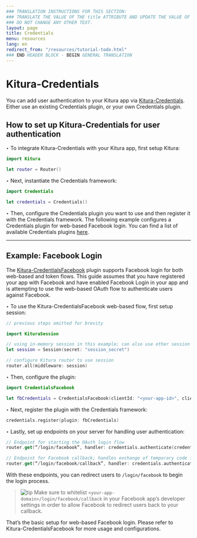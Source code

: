```yaml
---
### TRANSLATION INSTRUCTIONS FOR THIS SECTION:
### TRANSLATE THE VALUE OF THE title ATTRIBUTE AND UPDATE THE VALUE OF THE lang ATTRIBUTE.
### DO NOT CHANGE ANY OTHER TEXT.
layout: page
title: Credentials
menu: resources
lang: en
redirect_from: "/resources/tutorial-todo.html"
### END HEADER BLOCK - BEGIN GENERAL TRANSLATION
---
```


<div class="titleBlock">
	<h1>Kitura-Credentials</h1>
	<p>You can add user authentication to your Kitura app via <a href="https://github.com/IBM-Swift/Kitura-Credentials">Kitura-Credentials</a>.<br>Either use an existing Credentials plugin, or your own Credentials plugin.</p>
</div>

## How to set up Kitura-Credentials for user authentication

<span class="arrow">&#8227;</span> To integrate Kitura-Credentials with your Kitura app, first setup Kitura:

```swift
import Kitura

let router = Router()
```

<span class="arrow">&#8227;</span> Next, instantiate the Credentials framework:

```swift
import Credentials

let credentials = Credentials()
```

<span class="arrow">&#8227;</span> Then, configure the Credentials plugin you want to use and then register it with the Credentials framework. The following example configures a Credentials plugin for web-based Facebook login. You can find a list of available Credentials plugins [here](https://github.com/IBM-Swift/Kitura-Credentials#list-of-plugins).

---

## Example: Facebook Login
The [Kitura-CredentialsFacebook](https://github.com/IBM-Swift/Kitura-CredentialsFacebook) plugin supports Facebook login for both web-based and token flows. This guide assumes that you have registered your app with Facebook and have enabled Facebook Login in your app and is attempting to use the web-based OAuth flow to authenticate users against Facebook.

<span class="arrow">&#8227;</span> To use the Kitura-CredentialsFacebook web-based flow, first setup session:

```swift
// previous steps omitted for brevity

import KituraSession

// using in-memory session in this example; can also use other session stores
let session = Session(secret: "session_secret")

// configure Kitura router to use session
router.all(middleware: session)
```

<span class="arrow">&#8227;</span> Then, configure the plugin:

```swift
import CredentialsFacebook

let fbCredentials = CredentialsFacebook(clientId: "<your-app-id>", clientSecret: "<your-app-secret>", callbackUrl: “<your-app-domain>/login/facebook/callback”)
```

<span class="arrow">&#8227;</span> Next, register the plugin with the Credentials framework:

```swift
credentials.register(plugin: fbCredentials)
```

<span class="arrow">&#8227;</span> Lastly, set up endpoints on your server for handling user authentication:

```swift
// Endpoint for starting the OAuth login flow
router.get(“/login/facebook”, handler: credentials.authenticate(credentialsType: fbCredentials.name)

// Endpoint for Facebook callback; handles exchange of temporary code for access token
router.get(“/login/facebook/callback”, handler: credentials.authenticate(credentialsType: fbCredentials.name))
```

With these endpoints, you can redirect users to `/login/facebook` to begin the login process.

> ![tip] Make sure to whitelist `<your-app-domain>/login/facebook/callback` in your Facebook app’s developer settings in order to allow Facebook to redirect users back to your callback.

That’s the basic setup for web-based Facebook login. Please refer to Kitura-CredentialsFacebook for more usage and configurations.

[info]: ../../../assets/info-blue.png
[tip]: ../../../assets/lightbulb-yellow.png
[warning]: ../../../assets/warning-red.png
